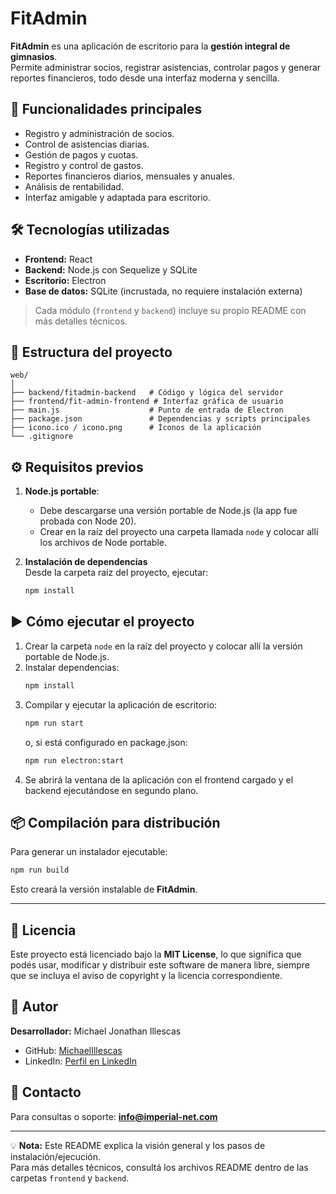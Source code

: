 # FitAdmin

**FitAdmin** es una aplicación de escritorio para la **gestión integral de gimnasios**.  
Permite administrar socios, registrar asistencias, controlar pagos y generar reportes financieros, todo desde una interfaz moderna y sencilla.

## 🚀 Funcionalidades principales
- Registro y administración de socios.
- Control de asistencias diarias.
- Gestión de pagos y cuotas.
- Registro y control de gastos.
- Reportes financieros diarios, mensuales y anuales.
- Análisis de rentabilidad.
- Interfaz amigable y adaptada para escritorio.

## 🛠️ Tecnologías utilizadas
- **Frontend:** React  
- **Backend:** Node.js con Sequelize y SQLite  
- **Escritorio:** Electron  
- **Base de datos:** SQLite (incrustada, no requiere instalación externa)  

> Cada módulo (`frontend` y `backend`) incluye su propio README con más detalles técnicos.

## 📂 Estructura del proyecto
```
web/
│
├── backend/fitadmin-backend   # Código y lógica del servidor
├── frontend/fit-admin-frontend # Interfaz gráfica de usuario
├── main.js                    # Punto de entrada de Electron
├── package.json               # Dependencias y scripts principales
├── icono.ico / icono.png      # Íconos de la aplicación
└── .gitignore
```

## ⚙️ Requisitos previos
1. **Node.js portable**:  
   - Debe descargarse una versión portable de Node.js (la app fue probada con Node 20).  
   - Crear en la raíz del proyecto una carpeta llamada `node` y colocar allí los archivos de Node portable.  

2. **Instalación de dependencias**  
   Desde la carpeta raíz del proyecto, ejecutar:
   ```bash
   npm install
   ```

## ▶️ Cómo ejecutar el proyecto
1. Crear la carpeta `node` en la raíz del proyecto y colocar allí la versión portable de Node.js.
2. Instalar dependencias:
   ```bash
   npm install
   ```
3. Compilar y ejecutar la aplicación de escritorio:
   ```bash
   npm run start
   ```
   o, si está configurado en package.json:
   ```bash
   npm run electron:start
   ```
4. Se abrirá la ventana de la aplicación con el frontend cargado y el backend ejecutándose en segundo plano.

## 📦 Compilación para distribución
Para generar un instalador ejecutable:
```bash
npm run build
```

Esto creará la versión instalable de **FitAdmin**.

---

## 📜 Licencia
Este proyecto está licenciado bajo la **MIT License**, lo que significa que podés usar, modificar y distribuir este software de manera libre, siempre que se incluya el aviso de copyright y la licencia correspondiente.

## 👤 Autor
**Desarrollador:** Michael Jonathan Illescas  
- GitHub: [MichaelIllescas](https://github.com/MichaelIllescas)  
- LinkedIn: [Perfil en LinkedIn](https://www.linkedin.com/in/michael-jonathan-illescas) 


## 📧 Contacto
Para consultas o soporte: **info@imperial-net.com**

---
💡 **Nota:** Este README explica la visión general y los pasos de instalación/ejecución.  
Para más detalles técnicos, consultá los archivos README dentro de las carpetas `frontend` y `backend`.
